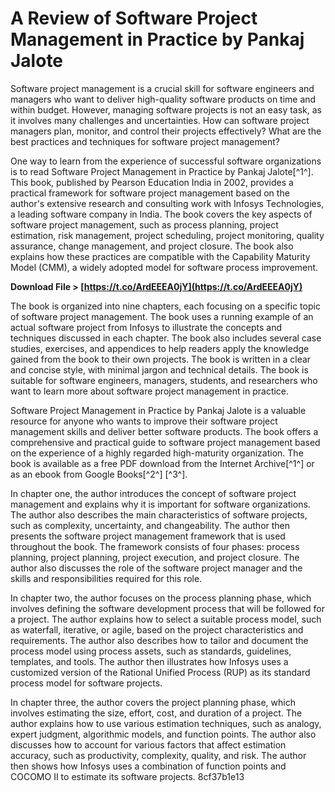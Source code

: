 
 
# A Review of Software Project Management in Practice by Pankaj Jalote
 
Software project management is a crucial skill for software engineers and managers who want to deliver high-quality software products on time and within budget. However, managing software projects is not an easy task, as it involves many challenges and uncertainties. How can software project managers plan, monitor, and control their projects effectively? What are the best practices and techniques for software project management?
 
One way to learn from the experience of successful software organizations is to read Software Project Management in Practice by Pankaj Jalote[^1^]. This book, published by Pearson Education India in 2002, provides a practical framework for software project management based on the author's extensive research and consulting work with Infosys Technologies, a leading software company in India. The book covers the key aspects of software project management, such as process planning, project estimation, risk management, project scheduling, project monitoring, quality assurance, change management, and project closure. The book also explains how these practices are compatible with the Capability Maturity Model (CMM), a widely adopted model for software process improvement.
 
**Download File &gt; [https://t.co/ArdEEEA0jY](https://t.co/ArdEEEA0jY)**


 
The book is organized into nine chapters, each focusing on a specific topic of software project management. The book uses a running example of an actual software project from Infosys to illustrate the concepts and techniques discussed in each chapter. The book also includes several case studies, exercises, and appendices to help readers apply the knowledge gained from the book to their own projects. The book is written in a clear and concise style, with minimal jargon and technical details. The book is suitable for software engineers, managers, students, and researchers who want to learn more about software project management in practice.
 
Software Project Management in Practice by Pankaj Jalote is a valuable resource for anyone who wants to improve their software project management skills and deliver better software products. The book offers a comprehensive and practical guide to software project management based on the experience of a highly regarded high-maturity organization. The book is available as a free PDF download from the Internet Archive[^1^] or as an ebook from Google Books[^2^] [^3^].
  
In chapter one, the author introduces the concept of software project management and explains why it is important for software organizations. The author also describes the main characteristics of software projects, such as complexity, uncertainty, and changeability. The author then presents the software project management framework that is used throughout the book. The framework consists of four phases: process planning, project planning, project execution, and project closure. The author also discusses the role of the software project manager and the skills and responsibilities required for this role.
 
In chapter two, the author focuses on the process planning phase, which involves defining the software development process that will be followed for a project. The author explains how to select a suitable process model, such as waterfall, iterative, or agile, based on the project characteristics and requirements. The author also describes how to tailor and document the process model using process assets, such as standards, guidelines, templates, and tools. The author then illustrates how Infosys uses a customized version of the Rational Unified Process (RUP) as its standard process model for software projects.
 
In chapter three, the author covers the project planning phase, which involves estimating the size, effort, cost, and duration of a project. The author explains how to use various estimation techniques, such as analogy, expert judgment, algorithmic models, and function points. The author also discusses how to account for various factors that affect estimation accuracy, such as productivity, complexity, quality, and risk. The author then shows how Infosys uses a combination of function points and COCOMO II to estimate its software projects.
 8cf37b1e13
 
